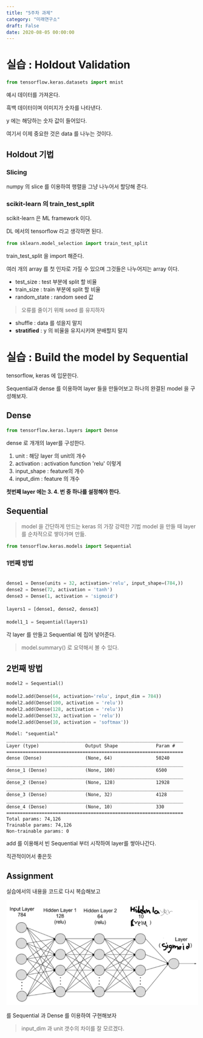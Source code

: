 ```yaml
---
title: "5주차 과제"
category: "미래연구소"
draft: False
date: 2020-08-05 00:00:00
---
```


# 실습 : Holdout Validation

```py
from tensorflow.keras.datasets import mnist
```

예시 데이터를 가져온다.

흑백 데이터이며 이미지가 숫자를 나타낸다.

y 에는 해당하는 숫자 값이 들어있다.

여기서 이제 중요한 것은 data 를 나누는 것이다.

## Holdout 기법

### Slicing

numpy 의 slice 를 이용하여 행렬을 그냥 나누어서 할당해 준다.

### scikit-learn 의 train_test_split

scikit-learn 은 ML framework 이다.

DL 에서의 tensorflow 라고 생각하면 된다.


```py
from sklearn.model_selection import train_test_split
```

train_test_split 을 import 해준다.

여러 개의 array 를 첫 인자로 가질 수 있으며 그것들은 나누어지는 array 이다.

- test_size : test 부분에 split 할 비율
- train_size : train 부분에 split 할 비율
- random_state : random seed 값
> 오류를 줄이기 위해 seed 를 유지하자
- shuffle : data 를 섞을지 말지
- **stratified** : y 의 비율을 유지시키며 분배할지 말지

# 실습 : Build the model by Sequential

tensorflow, keras 에 입문한다.

Sequential과 dense 를 이용하여 layer 들을 만들어보고 하나의 완결된 model 을 구성해보자.

## Dense

```py
from tensorflow.keras.layers import Dense
```

dense 로 개개의 layer를 구성한다.

1. unit : 해당 layer 의 unit의 개수
2. activation : activation function 'relu' 이렇게
3. input_shape : feature의 개수
4. input_dim : feature 의 개수

**첫번째 layer 에는 3. 4. 번 중 하나를 설정해야 한다.**

## Sequential

> model 을 간단하게 만드는 keras 의 가장 강력한 기법
> model 을 만들 때 layer를 순차적으로 쌓아가며 만듦.


```py
from tensorflow.keras.models import Sequential
```

### 1번째 방법

```py

dense1 = Dense(units = 32, activation='relu', input_shape=(784,))
dense2 = Dense(72, activation = 'tanh')
dense3 = Dense(1, activation = 'sigmoid')

layers1 = [dense1, dense2, dense3]

model1_1 = Sequential(layers1)

```

각 layer 를 만들고 Sequential 에 집어 넣어준다.

> model.summary() 로 요약해서 볼 수 있다.

## 2번째 방법

```py
model2 = Sequential()

model2.add(Dense(64, activation='relu', input_dim = 784))
model2.add(Dense(100, activation = 'relu'))
model2.add(Dense(128, activation = 'relu'))
model2.add(Dense(32, activation = 'relu'))
model2.add(Dense(10, activation = 'softmax'))
```

```
Model: "sequential"
_________________________________________________________________
Layer (type)                 Output Shape              Param #   
=================================================================
dense (Dense)                (None, 64)                50240     
_________________________________________________________________
dense_1 (Dense)              (None, 100)               6500      
_________________________________________________________________
dense_2 (Dense)              (None, 128)               12928     
_________________________________________________________________
dense_3 (Dense)              (None, 32)                4128      
_________________________________________________________________
dense_4 (Dense)              (None, 10)                330       
=================================================================
Total params: 74,126
Trainable params: 74,126
Non-trainable params: 0
```

add 를 이용해서 빈 Sequential 부터 시작하여 layer를 쌓아나간다.

직관적이어서 좋은듯

## Assignment

실습에서의 내용을 코드로 다시 복습해보고

![assignment](./files/assignment.PNG)

를 Sequential 과 Dense 를 이용하여 구현해보자

> input_dim 과 unit 갯수의 차이를 잘 모르겠다.